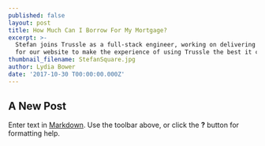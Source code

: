 ```yaml
---
published: false
layout: post
title: How Much Can I Borrow For My Mortgage?
excerpt: >-
  Stefan joins Trussle as a full-stack engineer, working on delivering new tools
  for our website to make the experience of using Trussle the best it can be.   
thumbnail_filename: StefanSquare.jpg
author: Lydia Bower
date: '2017-10-30 T00:00:00.000Z'
---
```

## A New Post

Enter text in [Markdown](http://daringfireball.net/projects/markdown/). Use the toolbar above, or click the **?** button for formatting help.
